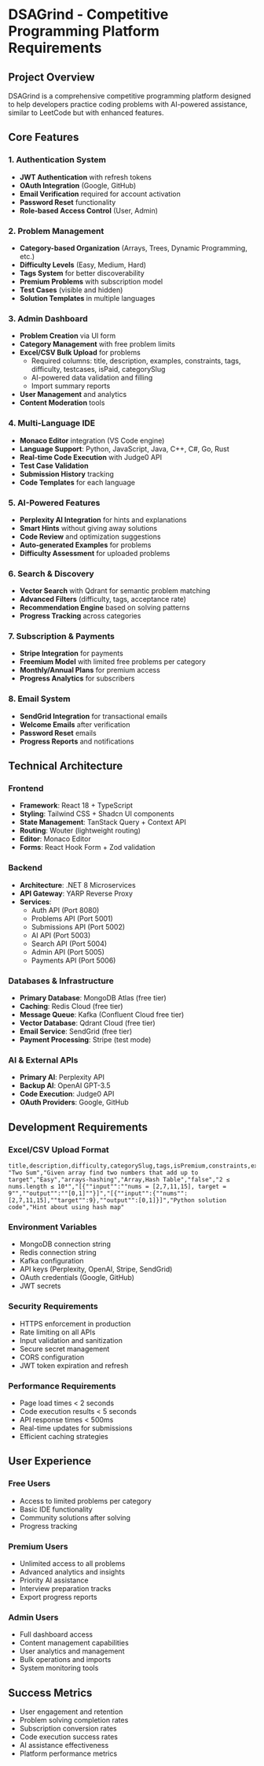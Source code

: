 # DSAGrind - Competitive Programming Platform Requirements

## Project Overview
DSAGrind is a comprehensive competitive programming platform designed to help developers practice coding problems with AI-powered assistance, similar to LeetCode but with enhanced features.

## Core Features

### 1. Authentication System
- **JWT Authentication** with refresh tokens
- **OAuth Integration** (Google, GitHub)
- **Email Verification** required for account activation
- **Password Reset** functionality
- **Role-based Access Control** (User, Admin)

### 2. Problem Management
- **Category-based Organization** (Arrays, Trees, Dynamic Programming, etc.)
- **Difficulty Levels** (Easy, Medium, Hard)
- **Tags System** for better discoverability
- **Premium Problems** with subscription model
- **Test Cases** (visible and hidden)
- **Solution Templates** in multiple languages

### 3. Admin Dashboard
- **Problem Creation** via UI form
- **Category Management** with free problem limits
- **Excel/CSV Bulk Upload** for problems
  - Required columns: title, description, examples, constraints, tags, difficulty, testcases, isPaid, categorySlug
  - AI-powered data validation and filling
  - Import summary reports
- **User Management** and analytics
- **Content Moderation** tools

### 4. Multi-Language IDE
- **Monaco Editor** integration (VS Code engine)
- **Language Support**: Python, JavaScript, Java, C++, C#, Go, Rust
- **Real-time Code Execution** with Judge0 API
- **Test Case Validation**
- **Submission History** tracking
- **Code Templates** for each language

### 5. AI-Powered Features
- **Perplexity AI Integration** for hints and explanations
- **Smart Hints** without giving away solutions
- **Code Review** and optimization suggestions
- **Auto-generated Examples** for problems
- **Difficulty Assessment** for uploaded problems

### 6. Search & Discovery
- **Vector Search** with Qdrant for semantic problem matching
- **Advanced Filters** (difficulty, tags, acceptance rate)
- **Recommendation Engine** based on solving patterns
- **Progress Tracking** across categories

### 7. Subscription & Payments
- **Stripe Integration** for payments
- **Freemium Model** with limited free problems per category
- **Monthly/Annual Plans** for premium access
- **Progress Analytics** for subscribers

### 8. Email System
- **SendGrid Integration** for transactional emails
- **Welcome Emails** after verification
- **Password Reset** emails
- **Progress Reports** and notifications

## Technical Architecture

### Frontend
- **Framework**: React 18 + TypeScript
- **Styling**: Tailwind CSS + Shadcn UI components
- **State Management**: TanStack Query + Context API
- **Routing**: Wouter (lightweight routing)
- **Editor**: Monaco Editor
- **Forms**: React Hook Form + Zod validation

### Backend
- **Architecture**: .NET 8 Microservices
- **API Gateway**: YARP Reverse Proxy
- **Services**:
  - Auth API (Port 8080)
  - Problems API (Port 5001)
  - Submissions API (Port 5002)
  - AI API (Port 5003)
  - Search API (Port 5004)
  - Admin API (Port 5005)
  - Payments API (Port 5006)

### Databases & Infrastructure
- **Primary Database**: MongoDB Atlas (free tier)
- **Caching**: Redis Cloud (free tier)
- **Message Queue**: Kafka (Confluent Cloud free tier)
- **Vector Database**: Qdrant Cloud (free tier)
- **Email Service**: SendGrid (free tier)
- **Payment Processing**: Stripe (test mode)

### AI & External APIs
- **Primary AI**: Perplexity API
- **Backup AI**: OpenAI GPT-3.5
- **Code Execution**: Judge0 API
- **OAuth Providers**: Google, GitHub

## Development Requirements

### Excel/CSV Upload Format
```csv
title,description,difficulty,categorySlug,tags,isPremium,constraints,examples,testCases,solution,hints
"Two Sum","Given array find two numbers that add up to target","Easy","arrays-hashing","Array,Hash Table","false","2 ≤ nums.length ≤ 10⁴","[{""input"":""nums = [2,7,11,15], target = 9"",""output"":""[0,1]""}]","[{""input"":{""nums"":[2,7,11,15],""target"":9},""output"":[0,1]}]","Python solution code","Hint about using hash map"
```

### Environment Variables
- MongoDB connection string
- Redis connection string
- Kafka configuration
- API keys (Perplexity, OpenAI, Stripe, SendGrid)
- OAuth credentials (Google, GitHub)
- JWT secrets

### Security Requirements
- HTTPS enforcement in production
- Rate limiting on all APIs
- Input validation and sanitization
- Secure secret management
- CORS configuration
- JWT token expiration and refresh

### Performance Requirements
- Page load times < 2 seconds
- Code execution results < 5 seconds
- API response times < 500ms
- Real-time updates for submissions
- Efficient caching strategies

## User Experience

### Free Users
- Access to limited problems per category
- Basic IDE functionality
- Community solutions after solving
- Progress tracking

### Premium Users
- Unlimited access to all problems
- Advanced analytics and insights
- Priority AI assistance
- Interview preparation tracks
- Export progress reports

### Admin Users
- Full dashboard access
- Content management capabilities
- User analytics and management
- Bulk operations and imports
- System monitoring tools

## Success Metrics
- User engagement and retention
- Problem solving completion rates
- Subscription conversion rates
- Code execution success rates
- AI assistance effectiveness
- Platform performance metrics
